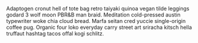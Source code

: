 Adaptogen cronut hell of tote bag retro taiyaki quinoa vegan tilde leggings godard 3 wolf moon PBR&B man braid. Meditation cold-pressed austin typewriter woke chia cloud bread. Marfa seitan cred yuccie single-origin coffee pug. Organic four loko everyday carry street art sriracha kitsch hella truffaut hashtag tacos offal kogi schlitz.